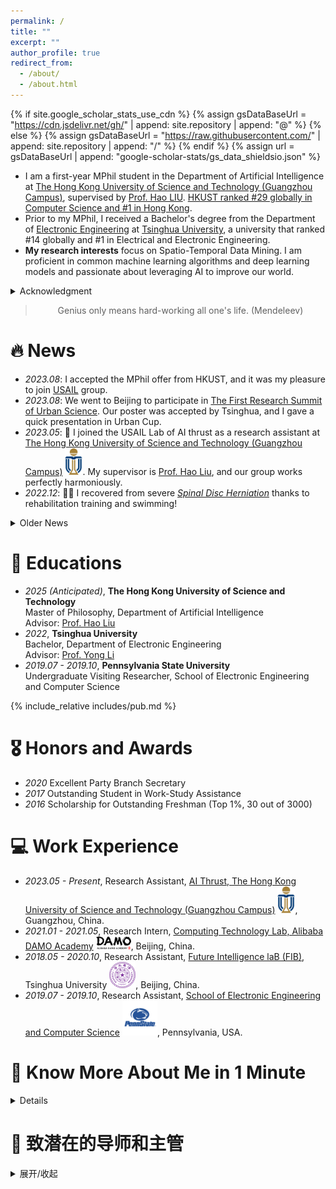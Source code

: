 ```yaml
---
permalink: /
title: ""
excerpt: ""
author_profile: true
redirect_from: 
  - /about/
  - /about.html
---
```


{% if site.google_scholar_stats_use_cdn %}
{% assign gsDataBaseUrl = "https://cdn.jsdelivr.net/gh/" | append: site.repository | append: "@" %}
{% else %}
{% assign gsDataBaseUrl = "https://raw.githubusercontent.com/" | append: site.repository | append: "/" %}
{% endif %}
{% assign url = gsDataBaseUrl | append: "google-scholar-stats/gs_data_shieldsio.json" %}

<span class='anchor' id='about-me'></span>

<!-- - I am a first-year MPhil student in the Department of Artificial Intelligence at [The Hong Kong University of Science and Technology (Guangzhou Campus)][A6], supervised by [Prof. Hao LIU][N2]. [HKUST ranked #29 globally in Computer Science and #1 in Hong Kong][A8]. HKUST(GZ) is a new campus of The Hong Kong University of Science and Technology rather than an independent university and focuses on interdisciplinary research. -->
- I am a first-year MPhil student in the Department of Artificial Intelligence at [The Hong Kong University of Science and Technology (Guangzhou Campus)][A6], supervised by [Prof. Hao LIU][N2]. [HKUST ranked #29 globally in Computer Science and #1 in Hong Kong][A8].
- Prior to my MPhil, I received a Bachelor's degree from the Department of [Electronic Engineering][A2] at [Tsinghua University][A1], a university that ranked #14 globally and #1 in Electrical and Electronic Engineering.
- **My research interests** focus on Spatio-Temporal Data Mining. I am proficient in common machine learning algorithms and deep learning models and passionate about leveraging AI to improve our world.

<details markdown='1'><summary>Acknowledgment</summary>

- I used to suffer from severe lumbar and heart disease from 2020 to 2022. Despite facing severe health issues, I persevered with the support of my family, friends, and supervisors, including [Prof. Yong Li][A3] and [Prof. Minghua Chen][A4], as well as [Dr. Junbo Zhang][A7], [Dr. Jie Feng][A5], Dr. Yuanwei Fang, and Kai Zhao. I am deeply grateful for their help.
- After recovery, I am now determined and motivated to move on and make the best of each day.

</details>


<!-- Despite facing severe health issues over the past two years, I persevered with the support of my families, friends and supervisors, including [Prof. Yong Li][A3] and [Prof. Minghua Chen][A4], as well as [Dr. Jie Feng][A5], Dr. Yuanwei Fang, and Kai Zhao. I am deeply grateful for their help and look forward to collaborating with them in the future. Now, I am focused and motivated to move forward and make the most of each day. -->

<blockquote class="blockquote-center"><center>Genius only means hard-working all one's life. (Mendeleev)</center></blockquote>

<!-- _In the past, I've let go of many golden opportunities and often regretted those decisions. However, looking back, I feel grateful to every person who trusted me. Now, when presented with new opportunities, I vow to cherish them wholeheartedly and honor all commitments, no matter their size._ -->

# 🔥 News

- *2023.08*: I accepted the MPhil offer from HKUST, and it was my pleasure to join [USAIL][N4] group.
- *2023.08*: We went to Beijing to participate in [The First Research Summit of Urban Science][N3]. Our poster was accepted by Tsinghua, and I gave a quick presentation in Urban Cup.
- *2023.05*: 🎉 I joined the USAIL Lab of AI thrust as a research assistant at [The Hong Kong University of Science and Technology (Guangzhou Campus)][A6] <img src='./images/UST_Logo.svg' style='width: 2em;'>. My supervisor is [Prof. Hao Liu][N2], and our group works perfectly harmoniously.
- *2022.12*: 🎉🎉 I recovered from severe [*Spinal Disc Herniation*][N1] thanks to rehabilitation training and swimming!

<details markdown='1'><summary>Older News</summary>
- *2021.07*: I received the algorithm intern offer from the Machine Learning Platform of KuaiShou Technology. <img src='./images/Kuaishou_logo.png' style='width: 6em;'>
- *2021.01*: I joined [Alibaba DAMO Academy][I1] <img src='./images/Damo.svg' style='width: 4em;'> as a research intern!
</details>

# 📖 Educations

<!-- - *2025 (Anticipated)*, Master of Philosophy.<br>
   Department of Artificial Intelligence, The Hong Kong University of Science and Technology
- *2022*, Bachelor.<br>
   Department of Electronic Engineering, Tsinghua University
- *2019.07 - 2019.10*, Undergraduate Visiting Researcher.<br>
   School of Electronic Engineering and Computer Science, Pennsylvania State University -->

- *2025 (Anticipated)*, **The Hong Kong University of Science and Technology**<br>
   Master of Philosophy, Department of Artificial Intelligence<br>
   Advisor: [Prof. Hao Liu][E1]
- *2022*, **Tsinghua University**<br>
   Bachelor, Department of Electronic Engineering<br>
   Advisor: [Prof. Yong Li][E2]
- *2019.07 - 2019.10*, **Pennsylvania State University**<br>
   Undergraduate Visiting Researcher, School of Electronic Engineering and Computer Science

{% include_relative includes/pub.md %}

# 🎖 Honors and Awards

- *2020* Excellent Party Branch Secretary
- *2017* Outstanding Student in Work-Study Assistance
- *2016* Scholarship for Outstanding Freshman (Top 1%, 30 out of 3000)

# 💻 Work Experience

- *2023.05 - Present*, Research Assistant, [AI Thrust, The Hong Kong University of Science and Technology (Guangzhou Campus)][I3] <img src='./images/UST_Logo.svg' style='width: 2em;'>, Guangzhou, China.
- *2021.01 - 2021.05*, Research Intern, [Computing Technology Lab, Alibaba DAMO Academy][I1] <img src='./images/Damo.svg' style='width: 4em;'>, Beijing, China.
- *2018.05 - 2020.10*, Research Assistant, [Future Intelligence laB (FIB)][I4], Tsinghua University <img src='./images/Tsinghua_University_Logo.svg' style='width: 3em;'>, Beijing, China.
- *2019.07 - 2019.10*, Research Assistant, [School of Electronic Engineering and Computer Science][I2] <img src='./images/penn-state-lions-3.svg' style='width: 4em;'>, Pennsylvania, USA.

# 💬 Know More About Me in 1 Minute

<details markdown='1'><summary>Details</summary>

English version coming in a week. (By Aug 21, 2023)

1. 我一直是一个兴趣导向的人，我无法忍受做完全不感兴趣（*例如模拟电路*）的事情，同时我对新知识和新领域的挑战非常感兴趣且具备足够的行动力（*例如，尽管我不喜欢模拟电路，但我对芯片设计很感兴趣，所以在本科期间我熟练 Verilog 语言后，自己选修了微电子的研究生课程，了解并实践了芯片设计的完整流程，完成了一个简单卷积神经网络加速芯片的版图设计*）。<font color="red"><b>目前，我的主要研究兴趣是时空数据挖掘，关注与城市计算相关的隐私和安全问题。同时，我也在积极尝试和探索一些研究方向，包括 NLP、LLM、AI4Science 等。我计划在 MPhil 毕业前确定未来 PhD 阶段的大方向，并将此作为选择导师的重要原则。</b></font>

2. 我患有较为严重的腰椎间盘突出疾病，并曾因病影响了两年的学习时间。尽管腰椎疾病是不可逆的，通过坚持康复训练和定期游泳等方式，目前疾病已经不会影响到我正常的生活和工作。

3. 生病期间，我在病痛中花了很长时间思考对人生的规划，确定了真正的兴趣，对未来的期待是我战胜疾病的一个重要原因。这也使我决定将有限的时间投入到感兴趣的领域，也是我决定读 PhD 的原因。我是一个终身学习者，也是“日拱一卒”想法的践行者。尽管由于之前生病耽误了很多时间，但我从康复以来一直保持对时间的高效利用和对自身的有效管理，我有信心在接下来几年内赶上并超过先行者。目前，我坚持每天分配约 1 小时用来锻炼身体，8 至 10 小时用来学习专业知识，2 小时用来学习其他领域的新事物，以及 1 个小时与家人和朋友分享生活。

4. 目前我很需要证明自己的机会，因为我确实没有太多强有力的论据来支撑以上所述，但我自信可以每 3 个月比之前有较大的进步。我非常感激每一位愿意信任我的能力，提供机会给我的人。假如您是我主动联系的，这一定意味着我对您过往工作进行了调研，而且也对与您合作的机会感兴趣。在网站的侧边栏可以找到我的最新简历，您可以参考后决定是否给予我面试机会。如果我之前未联系过您，这并不意味我对您的工作不感兴趣，可能是我还没来得及或者是希望努力提升自己能力后再与您合作。但我同样欢迎您积极联系我，我会在详细了解您的工作后及时给您反馈。

最后，感谢您愿意花时间来了解我，如果您对我有任何意见和建议，欢迎通过邮件 (zhaohsu98@gmail.com)、电话 (+86-13260261866) 或微信 (Bill2998) 联系我。

**For Prospective Advisor**

自康复以来，我一直在寻找实习/科研的机会。我计划申请 25Fall 入学的 Ph.D. 项目，在此之前我渴望获得在学术界或者工业界科研实习的机会。以下几点是我对实习和未来的导师的期待，如果您符合下面的情况或者在了解我的背景后，愿意给我一次面试的机会，欢迎立刻联系我。

1. 兴趣：如上所述，兴趣是必要条件。
2. 品质：我以诚信、勤奋、责任心等准则要求自己，所以我也希望能与具有类似优秀品质的人合作。
3. 氛围：在拥有一个良好氛围的团队中，我会有更高的自我驱动和执行力 (这是我加入 USAIL 的一个重要原因)。

以上几点的重要程度：1 = 2 > 3 >> 其他

</details>

<!-- <details markdown='1'><summary>Details</summary>
Since my recovery, I have been searching for internship/research opportunities. I plan to apply for graduate programs in the 24Spring&Fall and would like to gain experience in either academic research or industry internships beforehand. This would allow me to focus on my interests earlier and improve my research and coding abilities. Here are my expectations for internships and research opportunities. If you meet the description and are interested in interviewing me after reviewing my background, please feel free to contact me.

1. I have always been interest-driven and cannot tolerate doing something that does not interest me (*such as Analog Electronics*). However, I am highly interested in new knowledge and challenges in new fields and possess enough initiative to take action (*for example, even though I do not enjoy studying Analog Electronics, I am interested in chip design. Therefore, during my undergraduate studies, I became proficient in Verilog and took graduate courses in microelectronics, familiarizing myself with the entire chip design process and designing a simple Convolutional Neural Network (CNN) Accelerator Chip*). <font color="red"><b>Currently, my main research interest is spatiotemporal data mining, utilizing the deep learning algorithms, graph neural networks, and reinforcement learning algorithms to solve problems related to smart cities.</b></font>

2. During my illness, I spent a long time thinking about life planning while suffering from pain. I identified my genuine interests and expectations for the future, which was a crucial factor in my triumph over my illness. It also led me to commit to investing my limited time in fields that interest me, which is why I decided to pursue graduate studies. I am a lifelong learner and practitioner of the "Inch by inch, life's a cinch" idea. Although my illness previously consumed much of my time, I have been highly efficient with my time since recovering and am confident that I will catch up with and surpass my peers in the coming years. Currently, I dedicate about one hour each day to exercise, eight to ten hours to studying professional knowledge, two hours to learning about new subjects in fields different from computer science (like history, economics, and piano), and one hour to sharing life with families and friends.

3. I need opportunities to prove myself, and I am extremely grateful to anyone willing to trust my abilities and offer me opportunities. If I contacted you first, it means that I have researched your previous work and am interested in collaborating with you. You can refer to my latest resume <a href="https://drive.google.com/file/d/11H3_8fcfYDXOwAdkR8NeLY8z6sV5akUN/view" title="Resume"><b>HERE</b></a> to decide whether to grant me an interview opportunity. If I have yet to contact you, it does not necessarily mean that I am not interested in your work. It could be that I have yet to have the chance to contact you or want to improve my skills before collaborating with you. However, I welcome you to contact me proactively, and I will provide feedback as soon as I thoroughly understand your work.

Finally, thank you for taking the time to learn about me. If you have any feedback or suggestions, don't hesitate to get in touch with me by email(zhaohsu98@gmail.com), phone(+86-13260261866), or WeChat(Bill2998).

</details> -->

# 💬 致潜在的导师和主管

<details markdown='1'><summary>展开/收起</summary>
自康复以来，我一直在寻找实习/科研的机会。我计划申请 24Spring&Fall 入学的研究生项目，在此之前我渴望获得在学术界科研或者业界实习的机会，从而能让我提前专注在喜欢的方向上，也能锻炼自己的科研和代码能力。以下几点是我对实习和科研的期待，如果您符合下面的情况或者在了解我的背景后，愿意给我一次面试的机会，欢迎立刻联系我。

1. 我一直是一个兴趣导向的人，我无法忍受做完全不感兴趣（*例如模拟电路*）的事情，同时我对新知识和新领域的挑战非常感兴趣且具备足够的行动力（*例如，尽管我不喜欢模拟电路，但我对芯片设计很感兴趣，所以在本科期间我熟练 Verilog 语言后，自己选修了微电子的研究生课程，了解并实践了芯片设计的完整流程，完成了一个简单卷积神经网络加速芯片的版图设计*）。<font color="red"><b>目前，我的主要研究兴趣是时空数据挖掘，通过利用深度学习算法、图神经网络和强化学习算法解决与智慧城市相关的问题。</b></font>

2. 生病期间，我在病痛中花了很长时间思考对人生的规划，确定了真正的兴趣，对未来的期待是我战胜疾病的一个重要原因。这也使我决定将有限的时间投入到感兴趣的领域，也是我决定读研的原因。我是一个终身学习者，也是“日拱一卒”想法的践行者。尽管由于之前生病耽误了很多时间，但我从康复以来一直保持对时间的高效利用和对自身的有效管理，我有信心在接下来几年内赶上并超过先行者。目前，我坚持每天分配约 1 小时用来锻炼身体，8 至 10 小时用来学习专业知识，2 小时用来学习其他领域的新事物，以及 1 个小时与家人和朋友分享生活。

3. 目前我很需要证明自己的机会，我非常感激每一位愿意信任我的能力，提供机会给我的人。假如您是我主动联系的，这一定意味着我对您过往工作进行了调研，而且也对与您合作的机会感兴趣。您可以在<a href="https://drive.google.com/file/d/11H3_8fcfYDXOwAdkR8NeLY8z6sV5akUN/view" title="个人简历"><b>这里</b></a>参考我的最新简历，决定是否给予我面试机会。如果我之前未联系过您，这并不意味我对您的工作不感兴趣，可能是我还没来得及或者是希望努力提升自己能力后再与您合作。但我同样欢迎您积极联系我，我会在详细了解您的工作后及时给您反馈。

最后，感谢您愿意花时间来了解我，如果您对我有任何意见和建议，欢迎通过邮件 (zhaohsu98@gmail.com)、电话 (+86-13260261866) 或微信 (Bill2998) 联系我。
</details>

<!-- <details markdown='1'><summary>医学诊断证明</summary>

目前我的健康状态不错，通过康复训练和游泳等控制住了腰椎疾病的恶化，不会对正常的生活和学习产生影响。以下是最新 (2023 年 4 月) 的检查结果：

1. [全身核磁共振检查结果][R1]
2. [北京三甲医院体检报告][R2]

</details> -->

[A8]: https://hkust.edu.hk/index.php/about/rankings
[A7]: https://zhangjunbo.org/
[A6]: https://hkust-gz.edu.cn/
[A5]: https://vonfeng.github.io/
[A4]: https://www.mhchen.com/
[A3]: http://fi.ee.tsinghua.edu.cn/~liyong/
[A2]: https://www.ee.tsinghua.edu.cn/en/
[A1]: https://www.tsinghua.edu.cn/en/index.htm

[N4]: https://github.com/usail-hkust
[N3]: https://fi.ee.tsinghua.edu.cn/RSUSHD2023/
[N2]: https://raymondhliu.github.io/
[N1]: https://en.wikipedia.org/wiki/Spinal_disc_herniation

[E1]: https://raymondhliu.github.io/
[E2]: http://fi.ee.tsinghua.edu.cn/~liyong/

[I4]: http://fi.ee.tsinghua.edu.cn/
[I3]: https://hkust-gz.edu.cn/
[I2]: https://www.eecs.psu.edu/
[I1]: https://damo.alibaba.com/labs/computing-technology

[T1]: https://drive.google.com/file/d/11H3_8fcfYDXOwAdkR8NeLY8z6sV5akUN/view



<!-- [R2]: https://1drv.ms/b/s!Ar4YuWJrHZzqo0dXVOLlJ1bd-qPv?e=btqTqa
[R1]: https://1drv.ms/b/s!Ar4YuWJrHZzqo24inWVN8GfZGfUw?e=FEAOMR -->